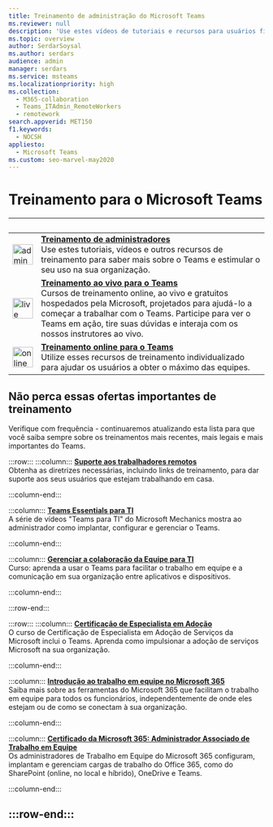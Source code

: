 ```yaml
---
title: Treinamento de administração do Microsoft Teams
ms.reviewer: null
description: 'Use estes vídeos de tutoriais e recursos para usuários finais, administradores e treinamentos guiados por instrutores para ajudá-lo a tirar o máximo de proveito do Microsoft Teams na sua organização.'
ms.topic: overview
author: SerdarSoysal
ms.author: serdars
audience: admin
manager: serdars
ms.service: msteams
ms.localizationpriority: high
ms.collection:
  - M365-collaboration
  - Teams_ITAdmin_RemoteWorkers
  - remotework
search.appverid: MET150
f1.keywords:
  - NOCSH
appliesto:
  - Microsoft Teams
ms.custom: seo-marvel-may2020
---
```

# <a name="microsoft-teams-training"></a>Treinamento para o Microsoft Teams

| &nbsp; | &nbsp; |
| ------------- | ------------- |
| <img src="/office/media/icons/walkthrough-map-teams.svg" width="40 px" height="40 px" alt="admin training"> | **[Treinamento de administradores](./itadmin-readiness.md)** </br> Use estes tutoriais, vídeos e outros recursos de treinamento para saber mais sobre o Teams e estimular o seu uso na sua organização. 
| <img src="/office/media/icons/education-tutorial-teams.svg" width="40 px" height="40 px" alt="live training"> | **[Treinamento ao vivo para o Teams](./instructor-led-training-teams-landing-page.yml)** </br> Cursos de treinamento online, ao vivo e gratuitos hospedados pela Microsoft, projetados para ajudá-lo a começar a trabalhar com o Teams. Participe para ver o Teams em ação, tire suas dúvidas e interaja com os nossos instrutores ao vivo. 
| <img src="/office/media/icons/user.svg" width="40 px" height="40 px" alt="online training" > | **[Treinamento online para o Teams](https://support.office.com/article/microsoft-teams-video-training-4f108e54-240b-4351-8084-b1089f0d21d7)** </br> Utilize esses recursos de treinamento individualizado para ajudar os usuários a obter o máximo das equipes. |

## <a name="dont-miss-these-key-training-offerings"></a>Não perca essas ofertas importantes de treinamento

Verifique com frequência - continuaremos atualizando esta lista para que você saiba sempre sobre os treinamentos mais recentes, mais legais e mais importantes do Teams.

:::row:::
   :::column:::
   **[Suporte aos trabalhadores remotos](./support-remote-work-with-teams.md)** </br>
   Obtenha as diretrizes necessárias, incluindo links de treinamento, para dar suporte aos seus usuários que estejam trabalhando em casa.

   :::column-end:::

   :::column:::
   **[Teams Essentials para TI](https://aka.ms/MicrosoftTeamsforIT)** </br>
   A série de vídeos "Teams para TI" do Microsoft Mechanics mostra ao administrador como implantar, configurar e gerenciar o Teams.

   :::column-end:::

   :::column:::
   **[Gerenciar a colaboração da Equipe para TI](/learn/paths/m365-manage-team-collaboration)** </br>
   Curso: aprenda a usar o Teams para facilitar o trabalho em equipe e a comunicação em sua organização entre aplicativos e dispositivos.

   :::column-end:::

:::row-end:::

:::row:::
   :::column:::
   **[Certificação de Especialista em Adoção](/learn/paths/m365-service-adoption/)** </br> O curso de Certificação de Especialista em Adoção de Serviços da Microsoft inclui o Teams. Aprenda como impulsionar a adoção de serviços Microsoft na sua organização.

   :::column-end:::

   :::column:::
   **[Introdução ao trabalho em equipe no Microsoft 365](/learn/modules/intro-to-teamwork-in-m365/index)** </br>
   Saiba mais sobre as ferramentas do Microsoft 365 que facilitam o trabalho em equipe para todos os funcionários, independentemente de onde eles estejam ou de como se conectam à sua organização.

   :::column-end:::

   :::column:::
   **[Certificado da Microsoft 365: Administrador Associado de Trabalho em Equipe](https://www.microsoft.com/learning/m365-teamwork-administrator.aspx)** </br>
   Os administradores de Trabalho em Equipe do Microsoft 365 configuram, implantam e gerenciam cargas de trabalho do Office 365, como do SharePoint (online, no local e híbrido), OneDrive e Teams. 

   :::column-end:::

:::row-end:::
---
